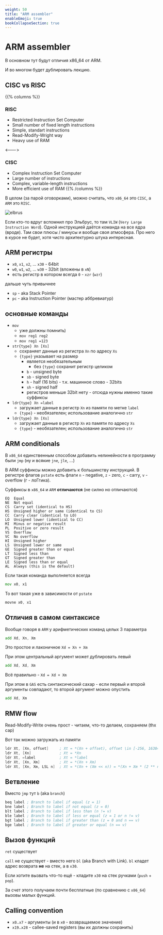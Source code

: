 ```yaml
---
weight: 50
title: "ARM assembler"
enableEmoji: true
bookCollapseSection: true
---
```


# ARM assembler

В основном тут будут отличия x86_64 от ARM.

И во многом будет дублировать лекцию.

## CISC vs RISC

{{% columns %}}
### RISC
- Restricted Instruction Set Computer
- Small number of fixed length instructions
- Simple, standart instructions
- Read-Modify-Wright way
- Heavy use of RAM

<--->

### CISC
- Complex Instruction Set Computer
- Large number of instructions
- Complex, variable-length instructions
- More efficient use of RAM
{{% /columns %}}


В целом (за парой оговорками), можно считать, что `x86_64` это `CISC`, а `ARM` это `RISC`.

![elbrus](/sems/arm/elbrus.jpg)

Если кто-то вдруг вспомнил про Эльбрус, то там `VLIW` (`Very Large Instruction Word`).
Одной инструкцией даётся команда на все ядра (вроде). Там свои плюсы / минусы и вообще своя атмосфера.
Про него в курсе не будет, хотя чисто архитектурно штука интересная.

## ARM регистры

- `x0`, `x1`, `x2`, ... `x30` - 64bit
- `w0`, `w1`, `w2`, ... `w30` - 32bit (вложены в `xN`)
- есть регистр в котором всегда `0` - `xzr` (`wzr`)

дальше чуть привычнее
- `sp` - aka Stack Pointer
- `pc` - aka Instruction Pointer (мастер аббревиатур)

## основные команды

- `mov`
    - уже должны помнить)
    - `mov reg1 reg2`
    - `mov reg1 =123`
- `str{type} Xn [Xs]`
    - сохраняет данные из регистра `Xn` по адресу `Xs`
    - `{type}` указывает на размер
        - является необязательным
            - без `{type}` сохранит регистр целиком
        - `b` - unsigned byte
        - `sb` - signed byte
        - `h` - half (16 bits) - т.к. машинное слово - 32bits
        - `sh` - signed half
        - регистров меньше 32bit нету - отсюда нужны именно такие суффиксы
- `ldr{type} Xn =label`
    - загружает данные в регистр `Xn` из памяти по метке `label`
    - `{type}` - необязателен; использование аналогично `str`
- `ldr{type} Xn [Xs]`
    - загружает данные в регистр `Xn` из памяти по адресу `Xs`
    - `{type}` - необязателен; использование аналогично `str`

## ARM conditionals

В `x86_64` единственным способом добавить нелинейности в программу были `jmp`
(ну и всякие `jne`, `jle`, ...)

В ARM суффиксы можно добавить к большинству инструкций.
В регистре флагов `pstate` есть флаги `n` - negative, `z` - zero, `c` - carry, `v` - overflow (г - лоГгика).

Суффиксы в `x86_64` и `ARM` **отличаются** (не силно но отличаются)

```
EQ	Equal
NE	Not equal
CS	Carry set (identical to HS)
HS	Unsigned higher or same (identical to CS)
CC	Carry clear (identical to LO)
LO	Unsigned lower (identical to CC)
MI	Minus or negative result
PL	Positive or zero result
VS	Overflow
VC	No overflow
HI	Unsigned higher
LS	Unsigned lower or same
GE	Signed greater than or equal
LT	Signed less than
GT	Signed greater than
LE	Signed less than or equal
AL	Always (this is the default)
```

Если такая команда выполняется всегда
```asm
mov x0, x1
```

То вот такая уже в зависимости от `pstate`
```asm
movne x0, x1
```

## Отличия в самом синтаксисе

Вообще говоря в `ARM` у арифметических команд целых 3 параметра
```asm
add Xd, Xn, Xm
```

Это простое и лаконичное `Xd = Xn + Xm`

При этом центральный аргумент может дублировать левый
```asm
add Xd, Xd, Xm
```
Всё правильно - `Xd = Xd + Xm`

При этом в `GAS` есть синтаксический сахар - если первый и второй аргументы
совпадают, то второй аргумент можно опустить
```asm
add Xd, Xm
```

## RMW flow

Read-Modify-Write очень прост - читаем, что-то делаем, сохраняем (thx cap)

Вот так можно загружать из памяти
```asm
ldr Xt, [Xn, offset]     ; Xt = *(Xn + offset), offset \in [-256, 16384)
ldr Xt, [Xn]             ; Xt = *Xn
ldr Xt, =label           ; Xt = *label
ldr Xt, [Xn, Xm]         ; Xt = *(Xn + Xm)
ldr Xt, [Xn, Xm, LSL n]  ; Xt = *(Xn + (Xm << n)) = *(Xn + Xm * (2 ** n)), n = 1/2/3/4/8
```

## Ветвление

Вместо `jmp` тут `b` (aka `branch`)

```asm
beq label ; Branch to label if equal (z = 1)
bne label ; Branch to label if not equal (z = 0)
blt label ; Branch to label if less than (n != v)
ble label ; Branch to label if less or equal (z = 1 or n != v)
bgt label ; Branch to label if greater than (z = 0 and n == v)
bge label ; Branch to label if greater or equal (n == v)
```

## Вызов функций

`ret` существует

`call` не существует - вместо него `bl` (aka Branch with Link).
`bl` кладет адрес возврата **не** на стек, а в `x30`.

Если хотите вызвать что-то ещё - кладите `x30` на стек ручками (`push` + `pop`).

За счет этого получаем почти бесплатные (по сравнению с `x86_64`) вызовы малых функций.


## Calling convention

- `x0`..`x7` - аргументы (и в `x0` - возвращаемое значение)
- `x19`..`x28` - callee-saved registers (вы их должны сохранить)
